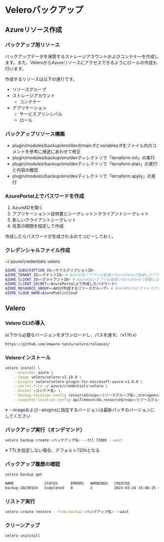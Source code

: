 # Veleroバックアップ

## Azureリソース作成

### バックアップ用リソース

バックアップデータを保管するストレージアカウントおよびコンテナ―を作成します。また、VeleroからAzureリソースにアクセスできるようにロールの作成も行います。

作成するリソースは以下の通りです。

- リソースグループ
- ストレージアカウント
  - コンテナー
- アプリケーション
  - サービスプリンシパル
  - ロール

### バックアップリソース構築

- plugin/modules/backup/env/devのmain.tfとvariables.tfをファイル内のコメントを参考に用途にあわせて修正
- plugin/modules/backup/env/devディレクトリで「terraform init」の実行
- plugin/modules/backup/env/devディレクトリで「terraform plan」の実行と内容の確認
- plugin/modules/backup/env/devディレクトリで「terraform apply」の実行

### AzurePortal上でパスワードを作成

1. AzureADを開く
2. アプリケーション＞証明書とシークレット＞クライアントシークレット
3. 新しいクライアントシークレット
4. 任意の期間を指定して作成

作成したらパスワードが生成されるのでコピーしておく。

### クレデンシャルファイル作成

~/.azure/credentials-velero

```bash
AZURE_SUBSCRIPTION_ID=<サブスクリプションID>
AZURE_TENANT_ID=<テナントID> # AzureID＞アプリの登録＞Terraformで登録したアプリを開き確認
AZURE_CLIENT_ID=<クライアントID> # AzureID＞アプリの登録＞Terraformで登録したアプリを開き確認
AZURE_CLIENT_SECRET=<AzurePortal上で作成したパスワード>
AZURE_RESOURCE_GROUP=<AKSが作成するリソースグループ> # AzurePortalでディスクを開き、pvcのリソースグループを確認
AZURE_CLOUD_NAME=AzurePublicCloud
```

## Velero

### Velero CLIの導入

以下から必要なバージョンをダウンロードし、パスを通す。（v1.10.x）

```bash
https://github.com/vmware-tanzu/velero/releases/
```

### Veleroインストール

```bash
velero install \
    --provider azure \
    --image velero/velero:v1.10.0 \
    --plugins velero/velero-plugin-for-microsoft-azure:v1.6.0 \
    --secret-file ~/.azure/credentials-velero \
    --bucket <コンテナ名> \
    --backup-location-config resourceGroup=<リソースグループ名>,storageAccount=<ストレージアカウント名> \
    --snapshot-location-config apiTimeout=5m,resourceGroup=<リソースグループ名>,subscriptionId=<サブスクリプションID>
```

※ --imageおよび--pluginsに指定するバージョンは最新パッチのバージョンにしてください

### バックアップ実行（オンデマンド）

```bash
velero backup create <バックアップ名> --ttl 7200h --wait
```

※ TTLを設定しない場合、デフォルト720hとなる

### バックアップ履歴の確認

```bash
velero backup get

NAME              STATUS      ERRORS   WARNINGS   CREATED                         EXPIRES   STORAGE LOCATION   SELECTOR
backup-20230324   Completed   0        2          2023-03-24 15:06:25 +0900 JST   299d      default            <none>
```

### リストア実行

```bash
velero create restore --from-backup <バックアップ名> --wait
```

### クリーンアップ

```bash
velero uninstall
```
